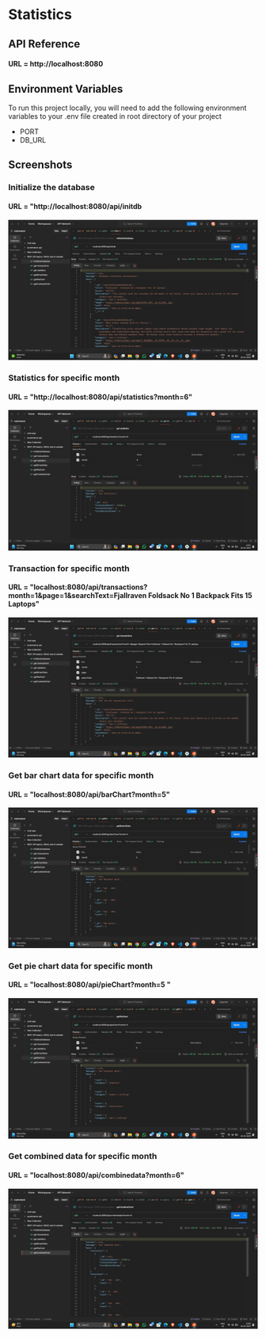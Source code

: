 # Statistics 

## API Reference

#### URL = http://localhost:8080


## Environment Variables

To run this project locally, you will need to add the following environment variables to your .env file created in root directory of your project

- PORT
- DB_URL

## Screenshots
### Initialize the database
#### URL = "http://localhost:8080/api/initdb
![App Screenshot](./server/screenshot/initializeDatabase.jpg)
 
### Statistics for specific month
#### URL = "http://localhost:8080/api/statistics?month=6"
![App Screenshot](./server/screenshot/getStatistics.jpg)
### Transaction for specific month
#### URL = "localhost:8080/api/transactions?month=1&page=1&searchText=Fjallraven  Foldsack No 1 Backpack Fits 15 Laptops"
![App Screenshot](./server/screenshot/getTransactions.jpg)
### Get bar chart data for specific month
#### URL = "localhost:8080/api/barChart?month=5"
![App Screenshot](./server/screenshot/getBchartData.jpg)
### Get pie chart data for specific month
#### URL = "localhost:8080/api/pieChart?month=5 "
![App Screenshot](./server/screenshot/getPieChartData.jpg)
### Get combined  data for specific month
#### URL = "localhost:8080/api/combinedata?month=6"
![App Screenshot](./server/screenshot/combineChart.jpg)
